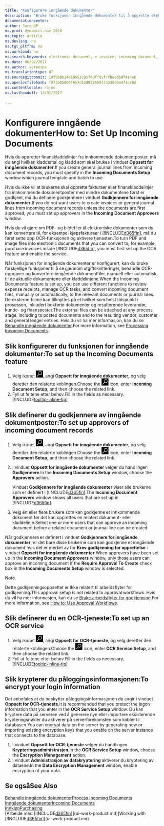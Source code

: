 ```yaml
---
title: "Konfigurere inngående dokumenter"
description: "Bruke funksjonen Inngående dokumenter til å opprette elektroniske dokumenter, behandle OCR-oppgaver, importere fakturaer og konvertere bildefiler."
documentationcenter: 
author: SorenGP
ms.prod: dynamics-nav-2018
ms.topic: article
ms.devlang: na
ms.tgt_pltfrm: na
ms.workload: na
ms.search.keywords: electronic document, e-invoice, incoming document, OCR, ecommerce, document exchange, import invoice
ms.date: 06/02/2017
ms.author: sgroespe
ms.translationtype: HT
ms.sourcegitcommit: 1dfba8b14019991c95f40ffd5f7fbaed5df414eb
ms.openlocfilehash: f973b85066f657d1bd932659f3a538a0e471c80d
ms.contentlocale: nb-no
ms.lasthandoff: 12/01/2017

---
```

# <a name="how-to-set-up-incoming-documents"></a><span data-ttu-id="77eed-103">Konfigurere inngående dokumenter</span><span class="sxs-lookup"><span data-stu-id="77eed-103">How to: Set Up Incoming Documents</span></span>
<span data-ttu-id="77eed-104">Hvis du oppretter finanskladdelinjer fra innkommende dokumentposter, må du angi hvilken kladdemal og kladd som skal brukes i vinduet **Oppsett for inngående dokumenter**.</span><span class="sxs-lookup"><span data-stu-id="77eed-104">If you create general journal lines from incoming document records, you must specify in the **Incoming Documents Setup** window which journal template and batch to use.</span></span>

<span data-ttu-id="77eed-105">Hvis du ikke vil at brukerne skal opprette fakturaer eller finanskladdelinjer fra innkommende dokumentposter med mindre dokumentene først er godkjent, må du definere godkjennere i vinduet **Godkjennere for inngående dokumenter**.</span><span class="sxs-lookup"><span data-stu-id="77eed-105">If you do not want users to create invoices or general journal lines from incoming document records unless the documents are first approved, you must set up approvers in the **Incoming Document Approvers** window.</span></span>

<span data-ttu-id="77eed-106">Hvis du vil gjøre om PDF- og bildefiler til elektroniske dokumenter som du kan konvertere til, for eksempel kjøpsfakturaer i [!INCLUDE[d365fin](includes/d365fin_md.md)], må du først sette opp OCR-funksjonen og aktivere tjenesten.</span><span class="sxs-lookup"><span data-stu-id="77eed-106">To turn PDF and image files into electronic documents that you can convert to, for example, purchase invoices inside [!INCLUDE[d365fin](includes/d365fin_md.md)], you must first set up the OCR feature and enable the service.</span></span>

<span data-ttu-id="77eed-107">Når funksjonen for inngående dokumenter er konfigurert, kan du bruke forskjellige funksjoner til å se gjennom utgiftskvitteringer, behandle OCR-oppgaver og konvertere inngående dokumentfiler, manuelt eller automatisk, til de aktuelle dokumentene eller kladdelinjene.</span><span class="sxs-lookup"><span data-stu-id="77eed-107">When the Incoming Documents feature is set up, you can use different functions to review expense receipts, manage OCR tasks, and convert incoming document files, manually or automatically, to the relevant documents or journal lines.</span></span> <span data-ttu-id="77eed-108">De eksterne filene kan tilknyttes på et hvilket som helst tidspunkt i prosessen, inkludert bokførte dokumenter og resulterende leverandør, kunde- og finansposter.</span><span class="sxs-lookup"><span data-stu-id="77eed-108">The external files can be attached at any process stage, including to posted documents and to the resulting vendor, customer, and general ledger entries.</span></span> <span data-ttu-id="77eed-109">Hvis du vil ha mer informasjon, kan du se [Behandle inngående dokumenter](across-process-income-documents.md).</span><span class="sxs-lookup"><span data-stu-id="77eed-109">For more information, see [Processing Incoming Documents](across-process-income-documents.md).</span></span>

## <a name="to-set-up-the-incoming-documents-feature"></a><span data-ttu-id="77eed-110">Slik konfigurerer du funksjonen for inngående dokumenter:</span><span class="sxs-lookup"><span data-stu-id="77eed-110">To set up the Incoming Documents feature</span></span>
1. <span data-ttu-id="77eed-111">Velg ikonet ![Søk etter side eller rapport](media/ui-search/search_small.png "Søk etter side eller rapport"), angi **Oppsett for inngående dokumenter**, og velg deretter den relaterte koblingen.</span><span class="sxs-lookup"><span data-stu-id="77eed-111">Choose the ![Search for Page or Report](media/ui-search/search_small.png "Search for Page or Report icon") icon, enter **Incoming Document Setup**, and then choose the related link.</span></span>
2. <span data-ttu-id="77eed-112">Fyll ut feltene etter behov.</span><span class="sxs-lookup"><span data-stu-id="77eed-112">Fill in the fields as necessary.</span></span> [!INCLUDE[tooltip-inline-tip](includes/tooltip-inline-tip_md.md)]

## <a name="to-set-up-approvers-of-incoming-document-records"></a><span data-ttu-id="77eed-113">Slik definerer du godkjennere av inngående dokumentposter:</span><span class="sxs-lookup"><span data-stu-id="77eed-113">To set up approvers of incoming document records</span></span>
1. <span data-ttu-id="77eed-114">Velg ikonet ![Søk etter side eller rapport](media/ui-search/search_small.png "Søk etter side eller rapport"), angi **Oppsett for inngående dokumenter**, og velg deretter den relaterte koblingen.</span><span class="sxs-lookup"><span data-stu-id="77eed-114">Choose the ![Search for Page or Report](media/ui-search/search_small.png "Search for Page or Report icon") icon, enter **Incoming Document Setup**, and then choose the related link.</span></span>  
2. <span data-ttu-id="77eed-115">I vinduet **Oppsett for inngående dokumenter** velger du handlingen **Godkjennere**.</span><span class="sxs-lookup"><span data-stu-id="77eed-115">In the **Incoming Documents Setup** window, choose the **Approvers** action.</span></span>

    <span data-ttu-id="77eed-116">Vinduet **Godkjennere for inngående dokumenter** viser alle brukerne som er definert i [!INCLUDE[d365fin](includes/d365fin_md.md)].</span><span class="sxs-lookup"><span data-stu-id="77eed-116">The **Incoming Document Approvers** window shows all users that are set up in [!INCLUDE[d365fin](includes/d365fin_md.md)].</span></span>  
3. <span data-ttu-id="77eed-117">Velg én eller flere brukere som kan godkjenne et innkommende dokument før det kan opprettes en relatert dokument- eller kladdelinje.</span><span class="sxs-lookup"><span data-stu-id="77eed-117">Select one or more users that can approve an incoming document before a related document or journal line can be created.</span></span>

<span data-ttu-id="77eed-118">Når godkjennere er definert i vinduet **Godkjennere for inngående dokumenter**, er det bare disse brukerne som kan godkjenne et inngående dokument hvis det er merket av for **Krev godkjenning for opprettelse** i vinduet **Oppsett for inngående dokumenter**.</span><span class="sxs-lookup"><span data-stu-id="77eed-118">When approvers have been set up in the **Incoming Document Approvers** window, only those users can approve an incoming document if the **Require Approval To Create** check box in the **Incoming Documents Setup** window is selected.</span></span>

> [!NOTE]  
>   <span data-ttu-id="77eed-119">Dette godkjenningsoppsettet er ikke relatert til arbeidsflyter for godkjenning.</span><span class="sxs-lookup"><span data-stu-id="77eed-119">This approval setup is not related to approval workflows.</span></span> <span data-ttu-id="77eed-120">Hvis du vil ha mer informasjon, kan du se [Bruke arbeidsflyter for godkjenning](across-how-use-approval-workflows.md).</span><span class="sxs-lookup"><span data-stu-id="77eed-120">For more information, see [How to: Use Approval Workflows](across-how-use-approval-workflows.md).</span></span>

## <a name="to-set-up-an-ocr-service"></a><span data-ttu-id="77eed-121">Slik definerer du en OCR-tjeneste:</span><span class="sxs-lookup"><span data-stu-id="77eed-121">To set up an OCR service</span></span>
1. <span data-ttu-id="77eed-122">Velg ikonet ![Søk etter side eller rapport](media/ui-search/search_small.png "Søk etter side eller rapport"), angi **Oppsett for OCR-tjeneste**, og velg deretter den relaterte koblingen.</span><span class="sxs-lookup"><span data-stu-id="77eed-122">Choose the ![Search for Page or Report](media/ui-search/search_small.png "Search for Page or Report icon") icon, enter **OCR Service Setup**, and then choose the related link.</span></span>
2. <span data-ttu-id="77eed-123">Fyll ut feltene etter behov.</span><span class="sxs-lookup"><span data-stu-id="77eed-123">Fill in the fields as necessary.</span></span> [!INCLUDE[tooltip-inline-tip](includes/tooltip-inline-tip_md.md)]

## <a name="to-encrypt-your-login-information"></a><span data-ttu-id="77eed-124">Slik krypterer du påloggingsinformasjonen:</span><span class="sxs-lookup"><span data-stu-id="77eed-124">To encrypt your login information</span></span>
<span data-ttu-id="77eed-125">Det anbefales at du beskytter påloggingsinformasjonen du angir i vinduet **Oppsett for OCR-tjeneste**.</span><span class="sxs-lookup"><span data-stu-id="77eed-125">It is recommended that you protect the logon information that you enter in the **OCR Service Setup** window.</span></span> <span data-ttu-id="77eed-126">Du kan kryptere data på serveren ved å generere nye eller importere eksisterende krypteringsnøkler du aktiverer på serverforekomsten som kobler til databasen.</span><span class="sxs-lookup"><span data-stu-id="77eed-126">You can encrypt data on the server by generating new or importing existing encryption keys that you enable on the server instance that connects to the database.</span></span>

1. <span data-ttu-id="77eed-127">I vinduet **Oppsett for OCR-tjeneste** velger du handlingen **Krypteringsadministrasjon**.</span><span class="sxs-lookup"><span data-stu-id="77eed-127">In the **OCR Service Setup** window, choose the **Encryption Management** action.</span></span>
2. <span data-ttu-id="77eed-128">I vinduet **Administrasjon av datakryptering** aktiverer du kryptering av dataene.</span><span class="sxs-lookup"><span data-stu-id="77eed-128">In the **Data Encryption Management** window, enable encryption of your data.</span></span>

## <a name="see-also"></a><span data-ttu-id="77eed-129">Se også</span><span class="sxs-lookup"><span data-stu-id="77eed-129">See Also</span></span>
[<span data-ttu-id="77eed-130">Behandle inngående dokumenter</span><span class="sxs-lookup"><span data-stu-id="77eed-130">Process Incoming Documents</span></span>](across-process-income-documents.md)  
[<span data-ttu-id="77eed-131">Inngående dokumenter</span><span class="sxs-lookup"><span data-stu-id="77eed-131">Incoming Documents</span></span>](across-income-documents.md)  
[<span data-ttu-id="77eed-132">Innkjøp</span><span class="sxs-lookup"><span data-stu-id="77eed-132">Purchasing</span></span>](purchasing-manage-purchasing.md)  
<span data-ttu-id="77eed-133">[Arbeide med [!INCLUDE[d365fin](includes/d365fin_md.md)]](ui-work-product.md)</span><span class="sxs-lookup"><span data-stu-id="77eed-133">[Working with [!INCLUDE[d365fin](includes/d365fin_md.md)]](ui-work-product.md)</span></span>

